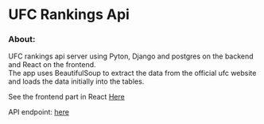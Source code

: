 # UFC Rankings Api

### About:<br />
UFC rankings api server using Pyton, Django and postgres on the backend and React on the frontend. <br />
The app uses BeautifulSoup to extract the data from the official ufc website and loads the data initially into the tables.

See the frontend part in React [Here](https://github.com/Azamat-Shogen/ufc_rankings_client)

API endpoint: [here](http://ec2-18-225-28-103.us-east-2.compute.amazonaws.com:8000/)
